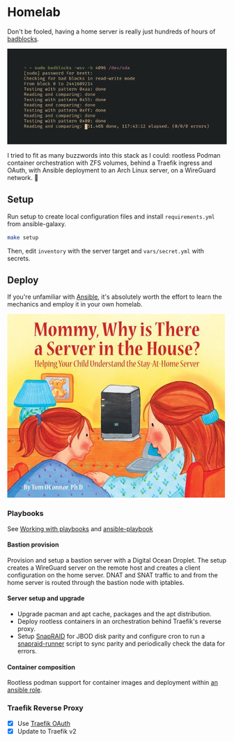 # Homelab

Don't be fooled, having a home server is really just hundreds of hours of [badblocks](https://wiki.archlinux.org/index.php/Badblocks).

![sudo badblocks -wsv -b 4096 /dev/sda output](./screenshots/badblocks.png)

I tried to fit as many buzzwords into this stack as I could: rootless Podman container orchestration with ZFS volumes, behind a Traefik ingress and OAuth, with Ansible deployment to an Arch Linux server, on a WireGuard network. 🏅

## Setup

Run setup to create local configuration files and install `requirements.yml` from ansible-galaxy.

```sh
make setup
```

Then, edit `inventory` with the server target and `vars/secret.yml` with secrets.

## Deploy

If you're unfamiliar with [Ansible](https://www.ansible.com/), it's absolutely worth the effort to learn the mechanics and employ it in your own homelab.

![book cover: Mommy, Why is There a Server is the House?](./screenshots/stay_at_home_server.jpg)

### Playbooks

See [Working with playbooks](https://docs.ansible.com/ansible/latest/user_guide/playbooks.html) and [ansible-playbook](https://docs.ansible.com/ansible/latest/cli/ansible-playbook.html)

#### Bastion provision

Provision and setup a bastion server with a Digital Ocean Droplet. The setup creates a WireGuard server on the remote host and creates a client configuration on the home server. DNAT and SNAT traffic to and from the home server is routed through the bastion node with iptables.

#### Server setup and upgrade

-   Upgrade pacman and apt cache, packages and the apt distribution.
-   Deploy rootless containers in an orchestration behind Traefik's reverse proxy.
-   Setup [SnapRAID](https://www.snapraid.it/) for JBOD disk parity and configure cron to run a [snapraid-runner](https://github.com/Chronial/snapraid-runner) script to sync parity and periodically check the data for errors.

#### Container composition

Rootless podman support for container images and deployment within [an ansible role](./roles/compose/tasks).

### Traefik Reverse Proxy

-   [x] Use [Traefik OAuth](https://github.com/thomseddon/traefik-forward-auth)
-   [x] Update to Traefik v2
<!-- -   [ ] Switch to [KeyCloak](https://www.keycloak.org/index.html) or [Authelia](https://github.com/clems4ever/authelia) -->
